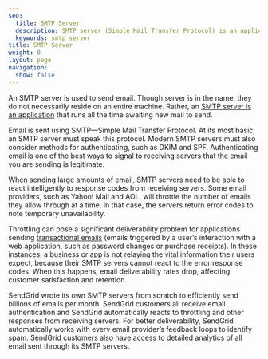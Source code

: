 ```yaml
---
seo:
  title: SMTP Server
  description: SMTP server (Simple Mail Transfer Protocol) is an applications used to send email and react to response codes from receiving servers.
  keywords: smtp server
title: SMTP Server
weight: 0
layout: page
navigation:
  show: false
---
```


An SMTP server is used to send email. Though server is in the name, they do not necessarily reside on an entire machine. Rather, an [SMTP server is an application](https://sendgrid.com/blog/what-is-an-smtp-server/) that runs all the time awaiting new mail to send.

Email is sent using SMTP—Simple Mail Transfer Protocol. At its most basic, an SMTP server must speak this protocol. Modern SMTP servers must also consider methods for authenticating, such as DKIM and SPF. Authenticating email is one of the best ways to signal to receiving servers that the email you are sending is legitimate.

When sending large amounts of email, SMTP servers need to be able to react intelligently to response codes from receiving servers. Some email providers, such as Yahoo! Mail and AOL, will throttle the number of emails they allow through at a time. In that case, the servers return error codes to note temporary unavailability.

Throttling can pose a significant deliverability problem for applications sending [transactional emails](https://sendgrid.com/transactional-email) (emails triggered by a user’s interaction with a web application, such as password changes or purchase receipts). In these instances, a business or app is not relaying the vital information their users expect, because their SMTP servers cannot react to the error response codes. When this happens, email deliverability rates drop, affecting customer satisfaction and retention.

SendGrid wrote its own SMTP servers from scratch to efficiently send billions of emails per month. SendGrid customers all receive email authentication and SendGrid automatically reacts to throttling and other responses from receiving servers. For better deliverability, SendGrid automatically works with every email provider’s feedback loops to identify spam. SendGrid customers also have access to detailed analytics of all email sent through its SMTP servers.
